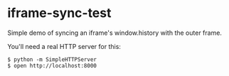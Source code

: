 # iframe-sync-test

Simple demo of syncing an iframe's window.history with the outer frame.

You'll need a real HTTP server for this:

```
$ python -m SimpleHTTPServer
$ open http://localhost:8000
```
